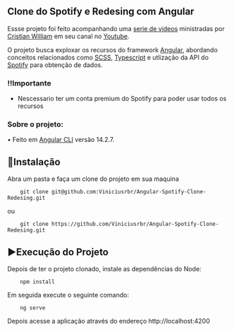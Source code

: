 ## Clone do Spotify e Redesing com Angular

Essse projeto foi feito acompanhando uma [serie de videos](https://www.youtube.com/playlist?list=PLMFE0Mu3BVy63bmSR92QbTR_rU576VOxg) ministradas por [Cristian William](https://github.com/cristianWilliam/Spotify-Angular) em seu canal no [Youtube](https://www.youtube.com/channel/UC5XGkx6CoGC5HsJ3INJBKXg).

O projeto busca exploxar os recursos do framework [Angular](https://github.com/angular/angular), abordando conceitos relacionados como [SCSS](https://sass-lang.com/), [Typescript](https://www.typescriptlang.org/) e utlização da API do [Spotify](https://www.spotify.com/br/) para obtenção de dados.

<h3>‼️Importante</h3>
<ul>
  <li>Nescessario ter um conta premium do Spotify para poder usar todos os recursos</li>
</ul>

<h3>Sobre o projeto: </h3>

• Feito em [Angular CLI](https://github.com/angular/angular-cli) versão 14.2.7.


## 💾Instalação
Abra um pasta e faça um clone do projeto em sua maquina

```
    git clone git@github.com:Viniciusrbr/Angular-Spotify-Clone-Redesing.git
```

ou

```
    git clone https://github.com/Viniciusrbr/Angular-Spotify-Clone-Redesing.git
```

## ▶️Execução do Projeto
Depois de ter o projeto clonado, instale as dependências do Node:

```
    npm install
```
Em seguida execute o seguinte comando:

```
    ng serve 
```

Depois acesse a aplicação através do endereço http://localhost:4200
